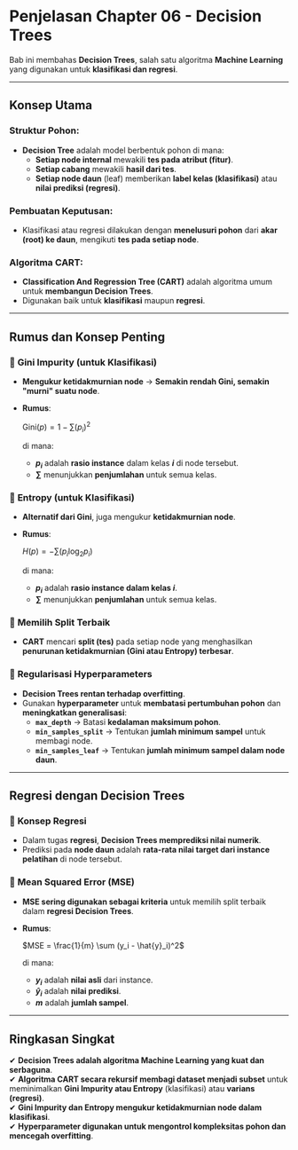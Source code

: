 #  Penjelasan Chapter 06 - Decision Trees

Bab ini membahas **Decision Trees**, salah satu algoritma **Machine Learning** yang digunakan untuk **klasifikasi dan regresi**.

---

##  Konsep Utama

### **Struktur Pohon**:
- **Decision Tree** adalah model berbentuk pohon di mana:
  - **Setiap node internal** mewakili **tes pada atribut (fitur)**.
  - **Setiap cabang** mewakili **hasil dari tes**.
  - **Setiap node daun** (leaf) memberikan **label kelas (klasifikasi)** atau **nilai prediksi (regresi)**.

### **Pembuatan Keputusan**:
- Klasifikasi atau regresi dilakukan dengan **menelusuri pohon** dari **akar (root) ke daun**, mengikuti **tes pada setiap node**.

### **Algoritma CART**:
- **Classification And Regression Tree (CART)** adalah algoritma umum untuk **membangun Decision Trees**.
- Digunakan baik untuk **klasifikasi** maupun **regresi**.

---

##  Rumus dan Konsep Penting

### 🔹 **Gini Impurity (untuk Klasifikasi)**
- **Mengukur ketidakmurnian node** → **Semakin rendah Gini, semakin "murni" suatu node**.
- **Rumus**:

  $\text{Gini}(p) = 1 - \sum (p_i)^2$

  di mana:
  - **$p_i$** adalah **rasio instance** dalam kelas **$i$** di node tersebut.
  - **$\sum$** menunjukkan **penjumlahan** untuk semua kelas.

### 🔹 **Entropy (untuk Klasifikasi)**
- **Alternatif dari Gini**, juga mengukur **ketidakmurnian node**.
- **Rumus**:

  $H(p) = - \sum (p_i \log_2 p_i)$

  di mana:
  - **$p_i$** adalah **rasio instance dalam kelas $i$**.
  - **$\sum$** menunjukkan **penjumlahan** untuk semua kelas.

### 🔹 **Memilih Split Terbaik**
- **CART** mencari **split (tes)** pada setiap node yang menghasilkan **penurunan ketidakmurnian (Gini atau Entropy) terbesar**.

### 🔹 **Regularisasi Hyperparameters**
- **Decision Trees rentan terhadap overfitting**.
- Gunakan **hyperparameter** untuk **membatasi pertumbuhan pohon** dan **meningkatkan generalisasi**:
  - **`max_depth`** → Batasi **kedalaman maksimum pohon**.
  - **`min_samples_split`** → Tentukan **jumlah minimum sampel** untuk membagi node.
  - **`min_samples_leaf`** → Tentukan **jumlah minimum sampel dalam node daun**.

---

##  Regresi dengan Decision Trees

### 🔹 **Konsep Regresi**
- Dalam tugas **regresi**, **Decision Trees memprediksi nilai numerik**.
- Prediksi pada **node daun** adalah **rata-rata nilai target dari instance pelatihan** di node tersebut.

### 🔹 **Mean Squared Error (MSE)**
- **MSE sering digunakan sebagai kriteria** untuk memilih split terbaik dalam **regresi Decision Trees**.
- **Rumus**:

  $MSE = \frac{1}{m} \sum (y_i - \hat{y}_i)^2$

  di mana:
  - **$y_i$** adalah **nilai asli** dari instance.
  - **$\hat{y}_i$** adalah **nilai prediksi**.
  - **$m$** adalah **jumlah sampel**.

---

##  Ringkasan Singkat

✔ **Decision Trees adalah algoritma Machine Learning yang kuat dan serbaguna**.  
✔ **Algoritma CART secara rekursif membagi dataset menjadi subset** untuk meminimalkan **Gini Impurity atau Entropy** (klasifikasi) atau **varians (regresi)**.  
✔ **Gini Impurity dan Entropy mengukur ketidakmurnian node dalam klasifikasi**.  
✔ **Hyperparameter digunakan untuk mengontrol kompleksitas pohon dan mencegah overfitting**.